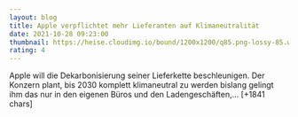 ```yaml
--- 
layout: blog
title: Apple verpflichtet mehr Lieferanten auf Klimaneutralität
date: 2021-10-28 09:23:00
thumbnail: https://heise.cloudimg.io/bound/1200x1200/q85.png-lossy-85.webp-lossy-85.foil1/_www-heise-de_/imgs/18/3/1/9/4/5/1/9/Apple_clean-energy-update_solar-farm_10272021_big.jpg.large_2x-b84fce35de029bfc.jpg
rating: 4
---
```

Apple will die Dekarbonisierung seiner Lieferkette beschleunigen. Der Konzern plant, bis 2030 komplett klimaneutral zu werden bislang gelingt ihm das nur in den eigenen Büros und den Ladengeschäften,… [+1841 chars]